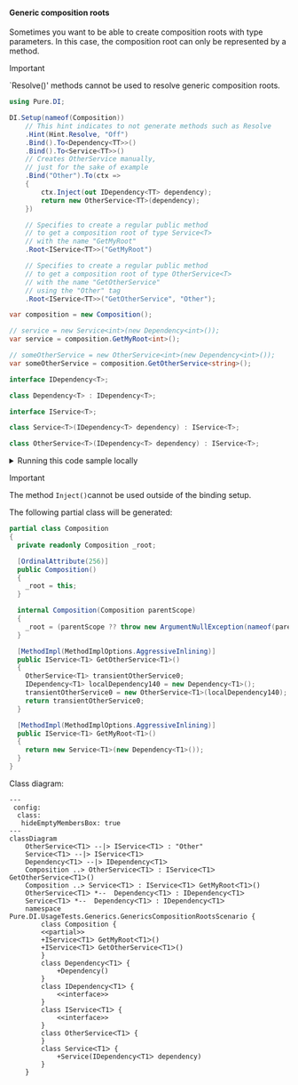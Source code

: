#### Generic composition roots

Sometimes you want to be able to create composition roots with type parameters. In this case, the composition root can only be represented by a method.
> [!IMPORTANT]
> `Resolve()' methods cannot be used to resolve generic composition roots.


```c#
using Pure.DI;

DI.Setup(nameof(Composition))
    // This hint indicates to not generate methods such as Resolve
    .Hint(Hint.Resolve, "Off")
    .Bind().To<Dependency<TT>>()
    .Bind().To<Service<TT>>()
    // Creates OtherService manually,
    // just for the sake of example
    .Bind("Other").To(ctx =>
    {
        ctx.Inject(out IDependency<TT> dependency);
        return new OtherService<TT>(dependency);
    })

    // Specifies to create a regular public method
    // to get a composition root of type Service<T>
    // with the name "GetMyRoot"
    .Root<IService<TT>>("GetMyRoot")

    // Specifies to create a regular public method
    // to get a composition root of type OtherService<T>
    // with the name "GetOtherService"
    // using the "Other" tag
    .Root<IService<TT>>("GetOtherService", "Other");

var composition = new Composition();

// service = new Service<int>(new Dependency<int>());
var service = composition.GetMyRoot<int>();

// someOtherService = new OtherService<int>(new Dependency<int>());
var someOtherService = composition.GetOtherService<string>();

interface IDependency<T>;

class Dependency<T> : IDependency<T>;

interface IService<T>;

class Service<T>(IDependency<T> dependency) : IService<T>;

class OtherService<T>(IDependency<T> dependency) : IService<T>;
```

<details>
<summary>Running this code sample locally</summary>

- Make sure you have the [.NET SDK 9.0](https://dotnet.microsoft.com/en-us/download/dotnet/9.0) or later is installed
```bash
dotnet --list-sdk
```
- Create a net9.0 (or later) console application
```bash
dotnet new console -n Sample
```
- Add reference to NuGet package
  - [Pure.DI](https://www.nuget.org/packages/Pure.DI)
```bash
dotnet add package Pure.DI
```
- Copy the example code into the _Program.cs_ file

You are ready to run the example 🚀
```bash
dotnet run
```

</details>

> [!IMPORTANT]
> The method `Inject()`cannot be used outside of the binding setup.

The following partial class will be generated:

```c#
partial class Composition
{
  private readonly Composition _root;

  [OrdinalAttribute(256)]
  public Composition()
  {
    _root = this;
  }

  internal Composition(Composition parentScope)
  {
    _root = (parentScope ?? throw new ArgumentNullException(nameof(parentScope)))._root;
  }

  [MethodImpl(MethodImplOptions.AggressiveInlining)]
  public IService<T1> GetOtherService<T1>()
  {
    OtherService<T1> transientOtherService0;
    IDependency<T1> localDependency140 = new Dependency<T1>();
    transientOtherService0 = new OtherService<T1>(localDependency140);
    return transientOtherService0;
  }

  [MethodImpl(MethodImplOptions.AggressiveInlining)]
  public IService<T1> GetMyRoot<T1>()
  {
    return new Service<T1>(new Dependency<T1>());
  }
}
```

Class diagram:

```mermaid
---
 config:
  class:
   hideEmptyMembersBox: true
---
classDiagram
	OtherServiceᐸT1ᐳ --|> IServiceᐸT1ᐳ : "Other" 
	ServiceᐸT1ᐳ --|> IServiceᐸT1ᐳ
	DependencyᐸT1ᐳ --|> IDependencyᐸT1ᐳ
	Composition ..> OtherServiceᐸT1ᐳ : IServiceᐸT1ᐳ GetOtherServiceᐸT1ᐳ()
	Composition ..> ServiceᐸT1ᐳ : IServiceᐸT1ᐳ GetMyRootᐸT1ᐳ()
	OtherServiceᐸT1ᐳ *--  DependencyᐸT1ᐳ : IDependencyᐸT1ᐳ
	ServiceᐸT1ᐳ *--  DependencyᐸT1ᐳ : IDependencyᐸT1ᐳ
	namespace Pure.DI.UsageTests.Generics.GenericsCompositionRootsScenario {
		class Composition {
		<<partial>>
		+IServiceᐸT1ᐳ GetMyRootᐸT1ᐳ()
		+IServiceᐸT1ᐳ GetOtherServiceᐸT1ᐳ()
		}
		class DependencyᐸT1ᐳ {
			+Dependency()
		}
		class IDependencyᐸT1ᐳ {
			<<interface>>
		}
		class IServiceᐸT1ᐳ {
			<<interface>>
		}
		class OtherServiceᐸT1ᐳ {
		}
		class ServiceᐸT1ᐳ {
			+Service(IDependencyᐸT1ᐳ dependency)
		}
	}
```

